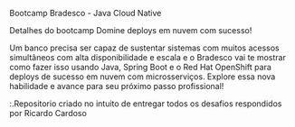 Bootcamp Bradesco - Java Cloud Native

Detalhes do bootcamp
Domine deploys em nuvem com sucesso!

Um banco precisa ser capaz de sustentar sistemas com muitos acessos simultâneos com alta disponibilidade e escala e o Bradesco vai te mostrar como fazer isso usando Java, Spring Boot e o Red Hat OpenShift para deploys de sucesso em nuvem com microsserviços. Explore essa nova habilidade e avance para seu próximo passo profissional!


:.Repositorio criado no intuito de entregar todos os desafios respondidos por Ricardo Cardoso



